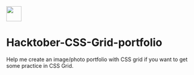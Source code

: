
<img src="https://media.giphy.com/media/lJNoBCvQYp7nq/giphy.gif" width="40" height="40" />

# Hacktober-CSS-Grid-portfolio
Help me create an image/photo portfolio with CSS grid if you want to get some practice in CSS Grid.

